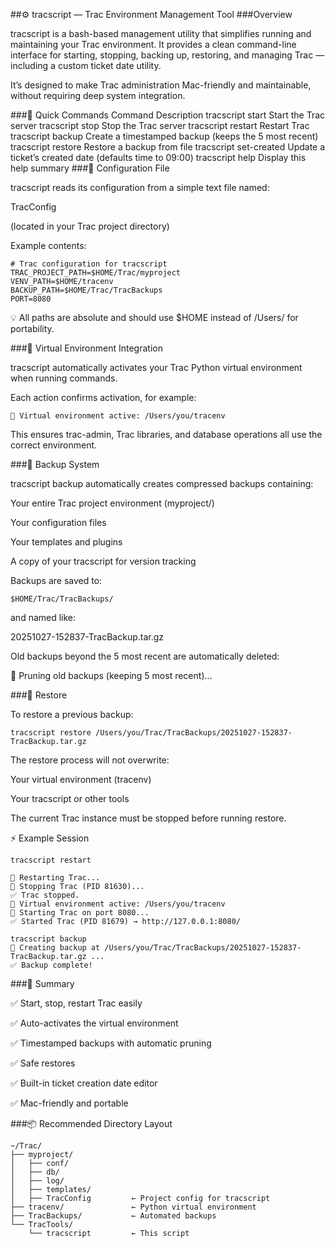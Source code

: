 ##⚙️ tracscript — Trac Environment Management Tool
###Overview

tracscript is a bash-based management utility that simplifies running and maintaining your Trac environment.
It provides a clean command-line interface for starting, stopping, backing up, restoring, and managing Trac — including a custom ticket date utility.

It’s designed to make Trac administration Mac-friendly and maintainable, without requiring deep system integration.

###🚀 Quick Commands
Command	Description
tracscript start	Start the Trac server
tracscript stop	Stop the Trac server
tracscript restart	Restart Trac
tracscript backup	Create a timestamped backup (keeps the 5 most recent)
tracscript restore <file>	Restore a backup from file
tracscript set-created <id> <YYYY-MM-DD>	Update a ticket’s created date (defaults time to 09:00)
tracscript help	Display this help summary
###🧩 Configuration File

tracscript reads its configuration from a simple text file named:

TracConfig


(located in your Trac project directory)

Example contents:

~~~
# Trac configuration for tracscript
TRAC_PROJECT_PATH=$HOME/Trac/myproject
VENV_PATH=$HOME/tracenv
BACKUP_PATH=$HOME/Trac/TracBackups
PORT=8080
~~~

💡 All paths are absolute and should use $HOME instead of /Users/<name> for portability.

###🧠 Virtual Environment Integration

tracscript automatically activates your Trac Python virtual environment when running commands.

Each action confirms activation, for example:

~~~
🧠 Virtual environment active: /Users/you/tracenv
~~~

This ensures trac-admin, Trac libraries, and database operations all use the correct environment.

###💾 Backup System

tracscript backup automatically creates compressed backups containing:

Your entire Trac project environment (myproject/)

Your configuration files

Your templates and plugins

A copy of your tracscript for version tracking

Backups are saved to:

~~~
$HOME/Trac/TracBackups/
~~~

and named like:

20251027-152837-TracBackup.tar.gz


Old backups beyond the 5 most recent are automatically deleted:

🧹 Pruning old backups (keeping 5 most recent)...

###🔁 Restore

To restore a previous backup:

~~~
tracscript restore /Users/you/Trac/TracBackups/20251027-152837-TracBackup.tar.gz
~~~

The restore process will not overwrite:

Your virtual environment (tracenv)

Your tracscript or other tools

The current Trac instance must be stopped before running restore.

⚡ Example Session

~~~
tracscript restart

🔄 Restarting Trac...
🛑 Stopping Trac (PID 81630)...
✅ Trac stopped.
🧠 Virtual environment active: /Users/you/tracenv
🚀 Starting Trac on port 8080...
✅ Started Trac (PID 81679) → http://127.0.0.1:8080/
~~~

~~~
tracscript backup
💾 Creating backup at /Users/you/Trac/TracBackups/20251027-152837-TracBackup.tar.gz ...
✅ Backup complete!
~~~

###🧾 Summary

✅ Start, stop, restart Trac easily

✅ Auto-activates the virtual environment

✅ Timestamped backups with automatic pruning

✅ Safe restores

✅ Built-in ticket creation date editor

✅ Mac-friendly and portable

###📦 Recommended Directory Layout

~~~
~/Trac/
├── myproject/
│   ├── conf/
│   ├── db/
│   ├── log/
│   ├── templates/
│   ├── TracConfig         ← Project config for tracscript
├── tracenv/               ← Python virtual environment
├── TracBackups/           ← Automated backups
└── TracTools/
    └── tracscript         ← This script
~~~